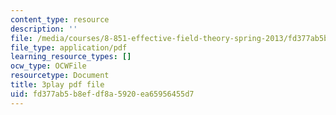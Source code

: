 ```yaml
---
content_type: resource
description: ''
file: /media/courses/8-851-effective-field-theory-spring-2013/fd377ab5b8efdf8a5920ea65956455d7_DdY98Zaff5I.pdf
file_type: application/pdf
learning_resource_types: []
ocw_type: OCWFile
resourcetype: Document
title: 3play pdf file
uid: fd377ab5-b8ef-df8a-5920-ea65956455d7
---
```

